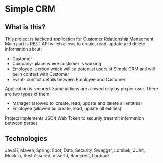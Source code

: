# Simple CRM

## What is this?
This project is backend application for Customer Relationship Managment. Main part is REST API which allows to create, read, update and delete information about:
- Customer
- Company- place where customer is working
- Employee- person which will be potential users of Simple CRM and will be in contact with Customer
- Event- contact details between Employee and Customer

Application is secured. Some actions are allowed only by proper user. There are two types of them:
- Manager (allowed to: create, read, update and delete all entities)
- Employee (allowed to: create, read, update all entities)

Project implements JSON Web Token to securily transmit information between parties.

## Technologies
Java17, Maven, Spring: Boot, Data, Security, Swagger, Lombok, JUnit, Mockito, Rest Assured, AssertJ, Hamcrest, Logback
